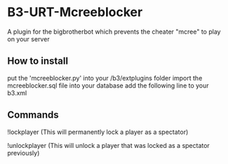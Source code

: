 # B3-URT-Mcreeblocker
A plugin for the bigbrotherbot which prevents the cheater "mcree" to play on your server

## How to install
put the 'mcreeblocker.py' into your /b3/extplugins folder
import the mcreeblocker.sql file into your database
add the following line to your b3.xml
<plugin name="mcreeblocker"/>

## Commands
!lockplayer <player> 
  (This will permanently lock a player as a spectator)
  
!unlockplayer <player>
  (This will unlock a player that was locked as a spectator previously)

